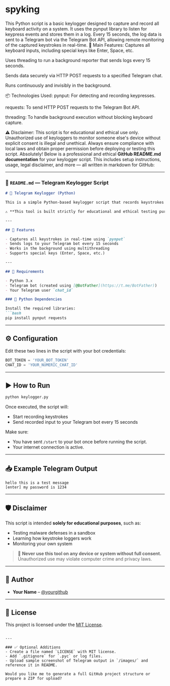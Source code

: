 # spyking
This Python script is a basic keylogger designed to capture and record all keyboard activity on a system. It uses the pynput library to listen for keypress events and stores them in a log. Every 15 seconds, the log data is sent to a Telegram bot via the Telegram Bot API, allowing remote monitoring of the captured keystrokes in real-time. 
🔧 Main Features:
Captures all keyboard inputs, including special keys like Enter, Space, etc.

Uses threading to run a background reporter that sends logs every 15 seconds.

Sends data securely via HTTP POST requests to a specified Telegram chat.

Runs continuously and invisibly in the background.

📦 Technologies Used:
pynput: For detecting and recording keypresses.

requests: To send HTTP POST requests to the Telegram Bot API.

threading: To handle background execution without blocking keyboard capture.

⚠️ Disclaimer:
This script is for educational and ethical use only. Unauthorized use of keyloggers to monitor someone else's device without explicit consent is illegal and unethical. Always ensure compliance with local laws and obtain proper permission before deploying or testing this script.
Absolutely! Below is a professional and ethical **GitHub README.md documentation** for your keylogger script. This includes setup instructions, usage, legal disclaimer, and more — all written in markdown for GitHub:

---

### 📄 `README.md` — Telegram Keylogger Script

````markdown
# 🔐 Telegram Keylogger (Python)

This is a simple Python-based keylogger script that records keystrokes on a system and sends them to a specified **Telegram chat** using the **Telegram Bot API**.

⚠️ **This tool is built strictly for educational and ethical testing purposes. Unauthorized use is illegal.**

---

## 📌 Features

- Captures all keystrokes in real-time using `pynput`
- Sends logs to your Telegram bot every 15 seconds
- Works in the background using multithreading
- Supports special keys (Enter, Space, etc.)

---

## 🧰 Requirements

- Python 3.x
- Telegram bot (created using [@BotFather](https://t.me/BotFather))
- Your Telegram user `chat_id`

### 🐍 Python Dependencies

Install the required libraries:
```bash
pip install pynput requests
````

---

## ⚙️ Configuration

Edit these two lines in the script with your bot credentials:

```python
BOT_TOKEN = 'YOUR_BOT_TOKEN'
CHAT_ID = 'YOUR_NUMERIC_CHAT_ID'
```

---

## ▶️ How to Run

```bash
python keylogger.py
```

Once executed, the script will:

* Start recording keystrokes
* Send recorded input to your Telegram bot every 15 seconds

Make sure:

* You have sent `/start` to your bot once before running the script.
* Your internet connection is active.

---

## 📥 Example Telegram Output

```
hello this is a test message
[enter] my password is 1234
```

---

## 🛡️ Disclaimer

This script is intended **solely for educational purposes**, such as:

* Testing malware defenses in a sandbox
* Learning how keystroke loggers work
* Monitoring your own system

> 🛑 **Never use this tool on any device or system without full consent.**
> Unauthorized use may violate computer crime and privacy laws.

---

## 🧠 Author

* **Your Name** – [@yourgithub](https://github.com/yourgithub)

---

## 📜 License

This project is licensed under the [MIT License](LICENSE).

```

---

### ✅ Optional Additions
- Create a file named `LICENSE` with MIT license.
- Add `.gitignore` for `.pyc` or log files.
- Upload sample screenshot of Telegram output in `/images/` and reference it in README.

Would you like me to generate a full GitHub project structure or prepare a ZIP for upload?
```
